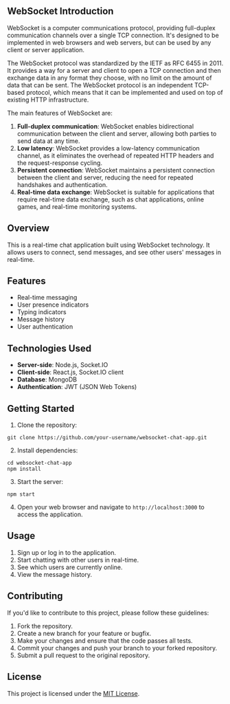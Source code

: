 ## WebSocket Introduction

WebSocket is a computer communications protocol, providing full-duplex communication channels over a single TCP connection. It's designed to be implemented in web browsers and web servers, but can be used by any client or server application.

The WebSocket protocol was standardized by the IETF as RFC 6455 in 2011. It provides a way for a server and client to open a TCP connection and then exchange data in any format they choose, with no limit on the amount of data that can be sent. The WebSocket protocol is an independent TCP-based protocol, which means that it can be implemented and used on top of existing HTTP infrastructure.

The main features of WebSocket are:

1. **Full-duplex communication**: WebSocket enables bidirectional communication between the client and server, allowing both parties to send data at any time.
2. **Low latency**: WebSocket provides a low-latency communication channel, as it eliminates the overhead of repeated HTTP headers and the request-response cycling.
3. **Persistent connection**: WebSocket maintains a persistent connection between the client and server, reducing the need for repeated handshakes and authentication.
4. **Real-time data exchange**: WebSocket is suitable for applications that require real-time data exchange, such as chat applications, online games, and real-time monitoring systems.

## Overview

This is a real-time chat application built using WebSocket technology. It allows users to connect, send messages, and see other users' messages in real-time.

## Features

- Real-time messaging
- User presence indicators
- Typing indicators
- Message history
- User authentication

## Technologies Used

- **Server-side**: Node.js, Socket.IO
- **Client-side**: React.js, Socket.IO client
- **Database**: MongoDB
- **Authentication**: JWT (JSON Web Tokens)

## Getting Started

1. Clone the repository:
```
git clone https://github.com/your-username/websocket-chat-app.git
```
2. Install dependencies:
```
cd websocket-chat-app
npm install
```
3. Start the server:
```
npm start
```
4. Open your web browser and navigate to `http://localhost:3000` to access the application.

## Usage

1. Sign up or log in to the application.
2. Start chatting with other users in real-time.
3. See which users are currently online.
4. View the message history.

## Contributing

If you'd like to contribute to this project, please follow these guidelines:

1. Fork the repository.
2. Create a new branch for your feature or bugfix.
3. Make your changes and ensure that the code passes all tests.
4. Commit your changes and push your branch to your forked repository.
5. Submit a pull request to the original repository.

## License

This project is licensed under the [MIT License](LICENSE).
